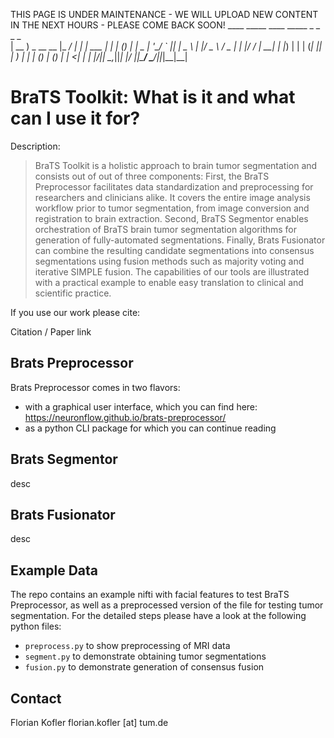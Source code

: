 THIS PAGE IS UNDER MAINTENANCE - WE WILL UPLOAD NEW CONTENT IN THE NEXT HOURS - PLEASE COME BACK SOON! 
                   ____           _____ ____      _____           _ _    _ _   
                   | __ ) _ __ __ |_   _/ ___|    |_   _|__   ___ | | | _(_) |_ 
                   |  _ \| '__/ _` || | \___ \      | |/ _ \ / _ \| | |/ / | __|
                   | |_) | | | (_| || |  ___) |     | | (_) | (_) | |   <| | |_ 
                   |____/|_|  \__,_||_| |____/      |_|\___/ \___/|_|_|\_\_|\__|
                                                                                
# BraTS Toolkit: What is it and what can I use it for?
Description:
>BraTS Toolkit is a holistic approach to brain tumor segmentation and consists out of out of three components:
    First, the BraTS Preprocessor facilitates data standardization and preprocessing for researchers and clinicians alike. It covers the entire image analysis workflow prior to tumor segmentation, from image conversion and registration to brain extraction. Second, BraTS Segmentor enables orchestration of BraTS brain tumor segmentation algorithms for generation of fully-automated segmentations. Finally, Brats Fusionator can combine the resulting candidate segmentations into consensus segmentations using fusion methods such as majority voting and iterative SIMPLE fusion. The capabilities of our tools are illustrated with a practical example to enable easy translation to clinical and scientific practice.

If you use our work please cite:

Citation / Paper link

## Brats Preprocessor
Brats Preprocessor comes in two flavors:

* with a graphical user interface, which you can find here: https://neuronflow.github.io/brats-preprocessor/
* as a python CLI package for which you can continue reading

## Brats Segmentor
desc   

## Brats Fusionator
desc

## Example Data
The repo contains an example nifti with facial features to test BraTS Preprocessor, as well as a preprocessed version of the file for testing tumor segmentation. For the detailed steps please have a look at the following python files:

* `preprocess.py` to show preprocessing of MRI data
* `segment.py` to demonstrate obtaining tumor segmentations
* `fusion.py` to demonstrate generation of consensus fusion


## Contact
Florian Kofler
florian.kofler [at] tum.de



    

